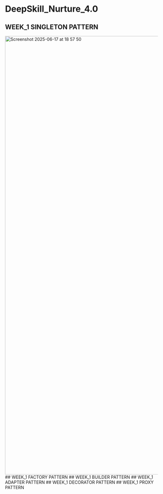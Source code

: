 # DeepSkill_Nurture_4.0
## WEEK_1 SINGLETON PATTERN
<img width="1440" alt="Screenshot 2025-06-17 at 18 57 50" src="https://github.com/user-attachments/assets/00fc6e17-6885-4138-9c74-d202495b218b" />
## WEEK_1 FACTORY PATTERN
## WEEK_1 BUILDER PATTERN
## WEEK_1 ADAPTER PATTERN
## WEEK_1 DECORATOR PATTERN
## WEEK_1 PROXY PATTERN

